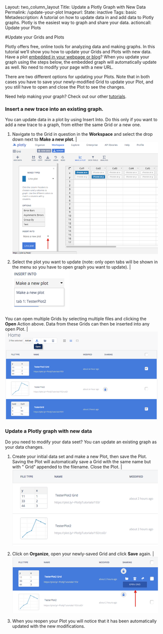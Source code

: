 Layout: two_column_layout
Title: Update a Plotly Graph with New Data
Permalink: /update-your-plot
Imageurl: 
State: inactive
Tags: basic
Metadescription: A tutorial on how to update data in and add data to Plotly graphs. Plotly is the easiest way to graph and share your data. 
actioncall: Update your Plots

#Update your Grids and Plots

Plotly offers free, online tools for analyzing data and making graphs. In this tutorial we’ll show you how to update your Grids and Plots with new data. Have a plot [embedded in your webpage or blog](http://help.plot.ly/embed-graphs-in-websites)? When you update your graph using the steps below, the embedded graph will automatically update as well. No need to modify your page with a new URL.

There are two different options for updating your Plots. Note that in both cases you have to save your newly-modified Grid to update your Plot, and you still have to open and close the Plot to see the changes.

Need help making your graph? Check out our other [tutorials](http://help.plot.ly/tutorials/).

### Insert a new trace into an existing graph.

You can update data in a plot by using Insert Into. Do this only if you want to add a new trace to a graph, from either the same Grid or a new one.

1) Navigate to the Grid in question in the **Workspace** and select the drop down next to **Make a new plot**.  | ![Workspace](/static/images/update-your-plot/workspace.png)

2) Select the plot you want to update (note: only open tabs will be shown in the menu so you have to open graph you want to update).  | ![Insert data into plot](/static/images/update-your-plot/insert-into.png)

You can open multiple Grids by selecting multiple files and clicking the **Open** Action above. Data from these Grids can then be inserted into any open Plot. | ![Open multiple grids](/static/images/update-your-plot/open-multiple-grids.png)

### Update a Plotly graph with new data

Do you need to modify your data seet? You can update an existing graph as your data changes. 

1) Create your initial data set and make a new Plot, then save the Plot. Saving the Plot will automatically save a Grid with the same name but with " Grid" appended to the filename. Close the Plot. | ![New grid](/static/images/update-your-plot/new-grid.png)

2) Click on **Organize**, open your newly-saved Grid and click **Save** again. | ![New grid](/static/images/update-your-plot/open-grid.png)

3) When you reopen your Plot you will notice that it has been
automatically updated with the new modifications.
